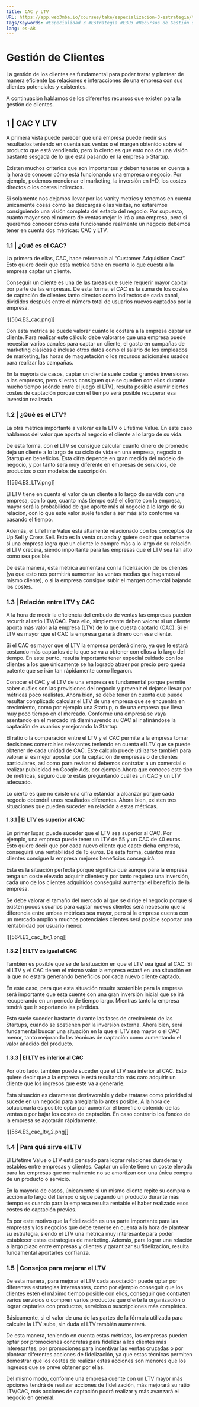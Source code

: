 ```yaml
---
title: CAC y LTV
URL: https://app.web3mba.io/courses/take/especializacion-3-estrategia/texts/37529204-u3-01-cac-y-ltv
Tags/Keywords: #Especialidad 3 #Estrategia #E3U3 #Recursos de Gestión de Clientes #Recursos de Gestión #Gestión de Clientes #cac y ltv #cac #ltv
lang: es-AR
---
```

# Gestión de Clientes
La gestión de los clientes es fundamental para poder tratar y plantear de manera eficiente las relaciones e interacciones de una empresa con sus clientes potenciales y existentes. 

A continuación hablamos de los diferentes recursos que existen para la gestión de clientes.

## 1 | CAC Y LTV
A primera vista puede parecer que una empresa puede medir sus resultados teniendo en cuenta sus ventas o el margen obtenido sobre el producto que está vendiendo, pero lo cierto es que esto nos da una visión bastante sesgada de lo que está pasando en la empresa o Startup.

Existen muchos criterios que son importantes y deben tenerse en cuenta a la hora de conocer cómo está funcionando una empresa o negocio. Por ejemplo, podemos mencionar el marketing, la inversión en I+D, los costes directos o los costes indirectos. 

Si solamente nos dejamos llevar por las vanity metrics y tenemos en cuenta únicamente cosas como las descargas o las visitas, no estaremos consiguiendo una visión completa del estado del negocio. Por supuesto, cuánto mayor sea el número de ventas mejor le irá a una empresa, pero si queremos conocer cómo está funcionando realmente un negocio debemos tener en cuenta dos métricas: CAC y LTV.

### 1.1 | ¿Qué es el CAC?
La primera de ellas, CAC, hace referencia al “Customer Adquisition Cost”. Esto quiere decir que esta métrica tiene en cuenta lo que cuesta a la empresa captar un cliente. 

Conseguir un cliente es una de las tareas que suele requerir mayor capital por parte de las empresas. De esta forma, el CAC es la suma de los costes de captación de clientes tanto directos como indirectos de cada canal, divididos después entre el número total de usuarios nuevos captados por la empresa.

![[564.E3_cac.png]]

Con esta métrica se puede valorar cuánto le costará a la empresa captar un cliente. Para realizar este cálculo debe valorarse que una empresa puede necesitar varios canales para captar un cliente, el gasto en campañas de marketing clásicas e incluso otros datos como el salario de los empleados de marketing, las horas de maquetación o los recursos adicionales usados para realizar las campañas.

En la mayoría de casos, captar un cliente suele costar grandes inversiones a las empresas, pero si estas consiguen que se queden con ellos durante mucho tiempo (dónde entre el juego el LTV), resulta posible asumir ciertos costes de captación porque con el tiempo será posible recuperar esa inversión realizada.

### 1.2 | ¿Qué es el LTV?
La otra métrica importante a valorar es la LTV o Lifetime Value. En este caso hablamos del valor que aporta al negocio el cliente a lo largo de su vida.

De esta forma, con el LTV se consigue calcular cuánto dinero de promedio deja un cliente a lo largo de su ciclo de vida en una empresa, negocio o Startup en beneficios. Esta cifra depende en gran medida del modelo de negocio, y por tanto será muy diferente en empresas de servicios, de productos o con modelos de suscripción.

![[564.E3_LTV.png]]

El LTV tiene en cuenta el valor de un cliente a lo largo de su vida con una empresa, con lo que, cuanto más tiempo esté el cliente con la empresa, mayor será la probabilidad de que aporte más al negocio a lo largo de su relación, con lo que este valor suele tender a ser más alto conforme va pasando el tiempo.

Además, el LifeTime Value está altamente relacionado con los conceptos de Up Sell y Cross Sell. Esto es la venta cruzada y quiere decir que solamente si una empresa logra que un cliente le compre más a lo largo de su relación el LTV crecerá, siendo importante para las empresas que el LTV sea tan alto como sea posible.

De esta manera, esta métrica aumentará con la fidelización de los clientes (ya que esto nos permitirá aumentar las ventas medias que hagamos al mismo cliente), o si la empresa consigue subir el margen comercial bajando los costes.

### 1.3 | Relación entre LTV y CAC
A la hora de medir la eficiencia del embudo de ventas las empresas pueden recurrir al ratio LTV/CAC. Para ello, simplemente deben valorar si un cliente aporta más valor a la empresa (LTV) de lo que cuesta captarlo (CAC). Si el LTV es mayor que el CAC la empresa ganará dinero con ese cliente.

Si el CAC es mayor que el LTV la empresa perderá dinero, ya que le estará costando más captarlos de lo que se va a obtener con ellos a lo largo del tiempo. En este punto, resulta importante tener especial cuidado con los clientes a los que únicamente se ha logrado atraer por precio pero queda patente que se irán tan rápidamente como llegaron.

Conocer el CAC y el LTV de una empresa es fundamental porque permite saber cuáles son las previsiones del negocio y prevenir el dejarse llevar por métricas poco realistas. Ahora bien, se debe tener en cuenta que puede resultar complicado calcular el LTV de una empresa que se encuentra en crecimiento, como por ejemplo una Startup, o de una empresa que lleva muy poco tiempo en el mercado. Conforme una empresa se vaya asentando en el mercado irá disminuyendo su CAC al ir afinándose la captación de usuarios y mejorando la Startup.

El ratio o la comparación entre el LTV y el CAC permite a la empresa tomar decisiones comerciales relevantes teniendo en cuenta el LTV que se puede obtener de cada unidad de CAC. Este cálculo puede utilizarse también para valorar si es mejor apostar por la captación de empresas o de clientes particulares, así como para revisar si debemos contratar a un comercial o realizar publicidad en Google Ads, por ejemplo.Ahora que conoces este tipo de métricas, seguro que te estás preguntando cuál es un CAC y un LTV adecuado.

Lo cierto es que no existe una cifra estándar a alcanzar porque cada negocio obtendrá unos resultados diferentes. Ahora bien, existen tres situaciones que pueden suceder en relación a estas métricas.

#### 1.3.1 | El LTV es superior al CAC
En primer lugar, puede suceder que el LTV sea superior al CAC. Por ejemplo, una empresa puede tener un LTV de 55 y un CAC de 40 euros. Esto quiere decir que por cada nuevo cliente que capte dicha empresa, conseguirá una rentabilidad de 15 euros. De esta forma, cuántos más clientes consigue la empresa mejores beneficios conseguirá.

Esta es la situación perfecta porque significa que aunque para la empresa tenga un coste elevado adquirir clientes y por tanto requiera una inversión, cada uno de los clientes adquiridos conseguirá aumentar el beneficio de la empresa.

Se debe valorar el tamaño del mercado al que se dirige el negocio porque si existen pocos usuarios para captar nuevos clientes será necesario que la diferencia entre ambas métricas sea mayor, pero si la empresa cuenta con un mercado amplio y muchos potenciales clientes será posible soportar una rentabilidad por usuario menor.

![[564.E3_cac_ltv_1.png]]

#### 1.3.2 | El LTV es igual al CAC
También es posible que se de la situación en que el LTV sea igual al CAC. Si el LTV y el CAC tienen el mismo valor la empresa estará en una situación en la que no estará generando beneficios por cada nuevo cliente captado.

En este caso, para que esta situación resulte sostenible para la empresa será importante que esta cuente con una gran inversión inicial que se irá recuperando en un período de tiempo largo. Mientras tanto la empresa tendrá que ir soportando las pérdidas.

Esto suele suceder bastante durante las fases de crecimiento de las Startups, cuando se sostienen por la inversión externa. Ahora bien, será fundamental buscar una situación en la que el LTV sea mayor o el CAC menor, tanto mejorando las técnicas de captación como aumentando el valor añadido del producto.

#### 1.3.3 | El LTV es inferior al CAC
Por otro lado, también puede suceder que el LTV sea inferior al CAC. Esto quiere decir que a la empresa le está resultando más caro adquirir un cliente que los ingresos que este va a generarle. 

Esta situación es claramente desfavorable y debe tratarse como prioridad si sucede en un negocio para arreglarla lo antes posible. A la hora de solucionarla es posible optar por aumentar el beneficio obtenido de las ventas o por bajar los costes de captación. En caso contrario los fondos de la empresa se agotarán rápidamente.

![[564.E3_cac_ltv_2.png]]

### 1.4 | Para qué sirve el LTV
El Lifetime Value o LTV está pensado para lograr relaciones duraderas y estables entre empresas y clientes. Captar un cliente tiene un coste elevado para las empresas que normalmente no se amortizan con una única compra de un producto o servicio. 

En la mayoría de casos, únicamente si un mismo cliente repite su compra o acción a lo largo del tiempo o sigue pagando un producto durante más tiempo es cuando para la empresa resulta rentable el haber realizado esos costes de captación previos.

Es por este motivo que la fidelización es una parte importante para las empresas y los negocios que debe tenerse en cuenta a la hora de plantear su estrategia, siendo el LTV una métrica muy interesante para poder establecer estas estrategias de marketing. Además, para lograr una relación a largo plazo entre empresas y clientes y garantizar su fidelización, resulta fundamental aportarles confianza.

### 1.5 | Consejos para mejorar el LTV
De esta manera, para mejorar el LTV cada asociación puede optar por diferentes estrategias interesantes, como por ejemplo conseguir que los clientes estén el máximo tiempo posible con ellos, conseguir que contraten varios servicios o compren varios productos que oferte la organización o lograr captarles con productos, servicios o suscripciones más completos. 

Básicamente, si el valor de una de las partes de la fórmula utilizada para calcular la LTV sube, sin duda el LTV también aumentará.

De esta manera, teniendo en cuenta estas métricas, las empresas pueden optar por promociones concretas para fidelizar a los clientes más interesantes, por promociones para incentivar las ventas cruzadas o por plantear diferentes acciones de fidelización, ya que estas técnicas permiten demostrar que los costes de realizar estas acciones son menores que los ingresos que se prevé obtener por ellas.

Del mismo modo, conforme una empresa cuente con un LTV mayor más opciones tendrá de realizar acciones de fidelización, más mejorará su ratio LTV/CAC, más acciones de captación podrá realizar y más avanzará el negocio en general.